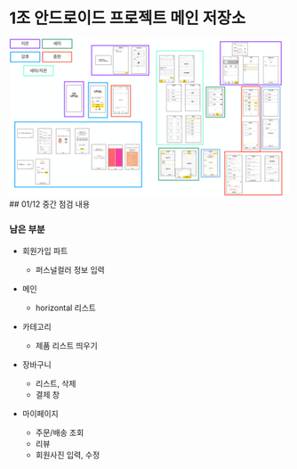# 1조 안드로이드 프로젝트 메인 저장소

<img src= "https://github.com/jonghancha/AndroidPJ_Documents/blob/main/PartImage/part.png">
## 01/12 중간 점검 내용
 
### 남은 부분

  - 회원가입 파트
    - 퍼스널컬러 정보 입력
    
  - 메인
    - horizontal 리스트
  
  - 카테고리
    - 제품 리스트 띄우기
    
  - 장바구니
    - 리스트, 삭제
    - 결제 창
  
  - 마이페이지
    - 주문/배송 조회
    - 리뷰
    - 회원사진 입력, 수정
    
